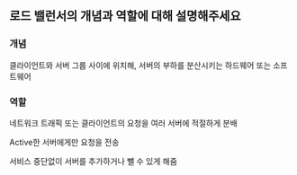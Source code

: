## 로드 밸런서의 개념과 역할에 대해 설명해주세요

### 개념
클라이언트와 서버 그룹 사이에 위치해, 서버의 부하를 분산시키는 하드웨어 또는 소프트웨어

### 역할

네트워크 트래픽 또는 클라이언트의 요청을 여러 서버에 적절하게 분배


Active한 서버에게만 요청을 전송


서비스 중단없이 서버를 추가하거나 뺄 수 있게 해줌




